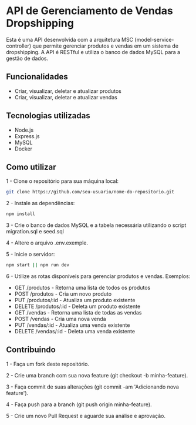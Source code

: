 # API de Gerenciamento de Vendas Dropshipping
Esta é uma API desenvolvida com a arquitetura MSC (model-service-controller) que permite gerenciar produtos e vendas em um sistema de dropshipping. A API é RESTful e utiliza o banco de dados MySQL para a gestão de dados.

## Funcionalidades
- Criar, visualizar, deletar e atualizar produtos
- Criar, visualizar, deletar e atualizar vendas

## Tecnologias utilizadas
- Node.js
- Express.js
- MySQL
- Docker

## Como utilizar
1 - Clone o repositório para sua máquina local:

```bash
git clone https://github.com/seu-usuario/nome-do-repositorio.git
```
2 - Instale as dependências:

```bash
npm install
```

3 - Crie o banco de dados MySQL e a tabela necessária utilizando o script migration.sql e seed.sql

4 - Altere o arquivo .env.exemple.

5 - Inicie o servidor:

```bash
npm start || npm run dev
```

6 - Utilize as rotas disponíveis para gerenciar produtos e vendas. Exemplos:

- GET /produtos - Retorna uma lista de todos os produtos
- POST /produtos - Cria um novo produto
- PUT /produtos/:id - Atualiza um produto existente
- DELETE /produtos/:id - Deleta um produto existente
- GET /vendas - Retorna uma lista de todas as vendas
- POST /vendas - Cria uma nova venda
- PUT /vendas/:id - Atualiza uma venda existente
- DELETE /vendas/:id - Deleta uma venda existente

## Contribuindo
1 - Faça um fork deste repositório.

2 - Crie uma branch com sua nova feature (git checkout -b minha-feature).

3 - Faça commit de suas alterações (git commit -am 'Adicionando nova feature').

4 - Faça push para a branch (git push origin minha-feature).

5 - Crie um novo Pull Request e aguarde sua análise e aprovação.
